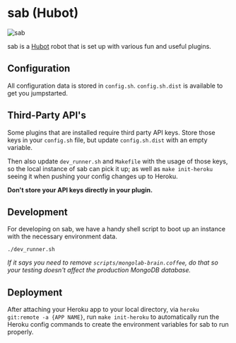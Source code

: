 # sab (Hubot)

![sab](https://pbs.twimg.com/profile_images/378800000189651899/fab89a213091f9fde96823f9185785a3.png)

sab is a [Hubot](https://hubot.github.com/) robot that is set up with various fun and useful plugins.

## Configuration
All configuration data is stored in `config.sh`. `config.sh.dist` is available to get you jumpstarted.

## Third-Party API's
Some plugins that are installed require third party API keys. Store those keys in your `config.sh` file, but update
`config.sh.dist` with an empty variable.

Then also update `dev_runner.sh` and `Makefile` with the usage of those keys, so the local instance of sab can pick it
up; as well as `make init-heroku` seeing it when pushing your config changes up to Heroku.

**Don't store your API keys directly in your plugin.**

## Development
For developing on sab, we have a handy shell script to boot up an instance with the necessary environment data.

```./dev_runner.sh```

_If it says you need to remove ```scripts/mongolab-brain.coffee```, do that so your testing doesn't affect the
production MongoDB database._

## Deployment
After attaching your Heroku app to your local directory, via `heroku git:remote -a {APP NAME}`, run `make init-heroku`
to automatically run the Heroku config commands to create the environment variables for sab to run properly.
